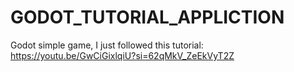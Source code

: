 # GODOT_TUTORIAL_APPLICTION
Godot simple game, I just followed this tutorial: https://youtu.be/GwCiGixlqiU?si=62qMkV_ZeEkVyT2Z
